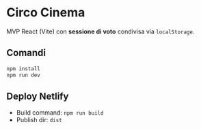# Circo Cinema

MVP React (Vite) con **sessione di voto** condivisa via `localStorage`.

## Comandi
```bash
npm install
npm run dev
```

## Deploy Netlify
- Build command: `npm run build`
- Publish dir: `dist`
